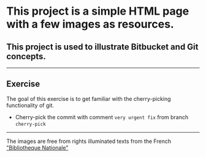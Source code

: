 # This project is a simple HTML page with a few images as resources.

## This project is used to illustrate Bitbucket and Git concepts.

***

## Exercise

The goal of this exercise is to get familiar with the cherry-picking functionality of git.


* Cherry-pick the commit with comment `very urgent fix` from branch `cherry-pick`


***

The images are free from rights illuminated texts from the French ["Bibliotheque Nationale"](http://www.enluminures.culture.fr/documentation/enlumine/fr/visites.htm) 